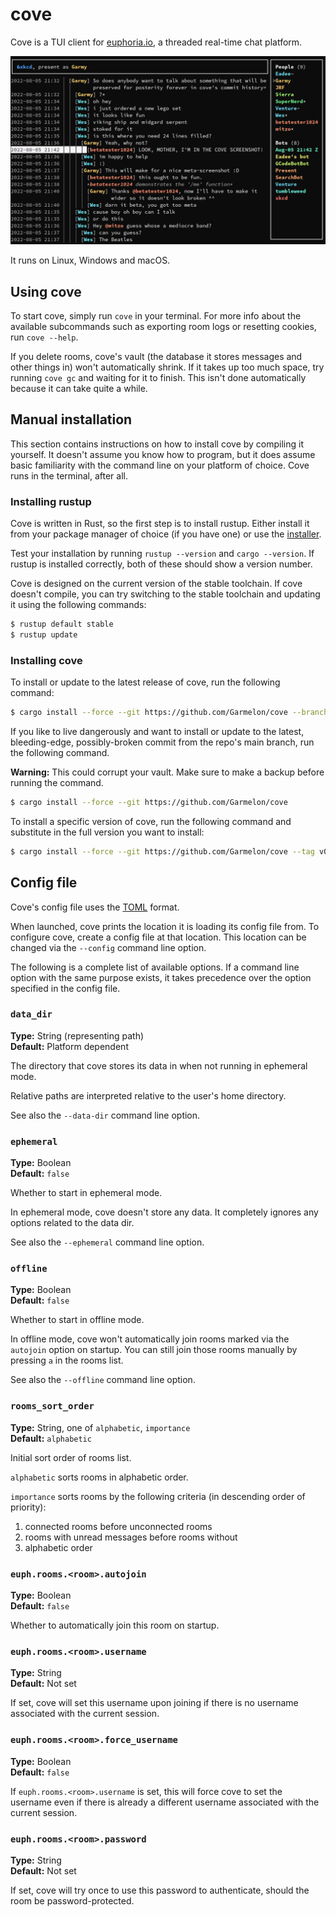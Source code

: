 # cove

Cove is a TUI client for [euphoria.io](https://euphoria.io/), a threaded
real-time chat platform.

![A very meta screenshot](screenshot.png)

It runs on Linux, Windows and macOS.

## Using cove

To start cove, simply run `cove` in your terminal. For more info about the
available subcommands such as exporting room logs or resetting cookies, run
`cove --help`.

If you delete rooms, cove's vault (the database it stores messages and other
things in) won't automatically shrink. If it takes up too much space, try
running `cove gc` and waiting for it to finish. This isn't done automatically
because it can take quite a while.

## Manual installation

This section contains instructions on how to install cove by compiling it yourself.
It doesn't assume you know how to program, but it does assume basic familiarity with the command line on your platform of choice.
Cove runs in the terminal, after all.

### Installing rustup

Cove is written in Rust, so the first step is to install rustup. Either install
it from your package manager of choice (if you have one) or use the
[installer](https://rustup.rs/).

Test your installation by running `rustup --version` and `cargo --version`. If
rustup is installed correctly, both of these should show a version number.

Cove is designed on the current version of the stable toolchain. If cove doesn't
compile, you can try switching to the stable toolchain and updating it using the
following commands:
```bash
$ rustup default stable
$ rustup update
```

### Installing cove

To install or update to the latest release of cove, run the following command:

```bash
$ cargo install --force --git https://github.com/Garmelon/cove --branch latest
```

If you like to live dangerously and want to install or update to the latest,
bleeding-edge, possibly-broken commit from the repo's main branch, run the
following command.

**Warning:** This could corrupt your vault. Make sure to make a backup before
running the command.

```bash
$ cargo install --force --git https://github.com/Garmelon/cove
```

To install a specific version of cove, run the following command and substitute
in the full version you want to install:

```bash
$ cargo install --force --git https://github.com/Garmelon/cove --tag v0.1.0
```

## Config file

Cove's config file uses the [TOML](https://toml.io/) format.

When launched, cove prints the location it is loading its config file from. To
configure cove, create a config file at that location. This location can be
changed via the `--config` command line option.

The following is a complete list of available options. If a command line option
with the same purpose exists, it takes precedence over the option specified in
the config file.

### `data_dir`

**Type:** String (representing path)  
**Default:** Platform dependent

The directory that cove stores its data in when not running in ephemeral mode.

Relative paths are interpreted relative to the user's home directory.

See also the `--data-dir` command line option.

### `ephemeral`

**Type:** Boolean  
**Default:** `false`

Whether to start in ephemeral mode.

In ephemeral mode, cove doesn't store any data. It completely ignores any
options related to the data dir.

See also the `--ephemeral` command line option.

### `offline`

**Type:** Boolean  
**Default:** `false`

Whether to start in offline mode.

In offline mode, cove won't automatically join rooms marked via the `autojoin`
option on startup. You can still join those rooms manually by pressing `a` in
the rooms list.

See also the `--offline` command line option.

### `rooms_sort_order`

**Type:** String, one of `alphabetic`, `importance`  
**Default:** `alphabetic`

Initial sort order of rooms list.

`alphabetic` sorts rooms in alphabetic order.

`importance` sorts rooms by the following criteria (in descending order of
priority):

1. connected rooms before unconnected rooms
2. rooms with unread messages before rooms without
3. alphabetic order

### `euph.rooms.<room>.autojoin`

**Type:** Boolean  
**Default:** `false`

Whether to automatically join this room on startup.

### `euph.rooms.<room>.username`

**Type:** String  
**Default:** Not set

If set, cove will set this username upon joining if there is no username
associated with the current session.

### `euph.rooms.<room>.force_username`

**Type:** Boolean  
**Default:** `false`

If `euph.rooms.<room>.username` is set, this will force cove to set the username
even if there is already a different username associated with the current
session.

### `euph.rooms.<room>.password`

**Type:** String  
**Default:** Not set

If set, cove will try once to use this password to authenticate, should the room
be password-protected.
